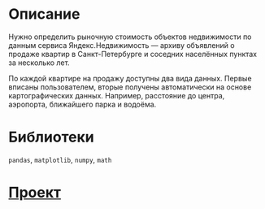 # Описание
Нужно определить рыночную стоимость объектов недвижимости по данным сервиса Яндекс.Недвижимость — архиву объявлений о продаже квартир в Санкт-Петербурге и соседних населённых пунктах за несколько лет.

По каждой квартире на продажу доступны два вида данных. Первые вписаны пользователем, вторые получены автоматически на основе картографических данных. Например, расстояние до центра, аэропорта, ближайшего парка и водоёма.

# Библиотеки
 `pandas`, `matplotlib`, `numpy`, `math`

# [Проект](https://nbviewer.org/github/Rozinge/YP_projects/blob/main/real_estate/real_estate.ipynb)